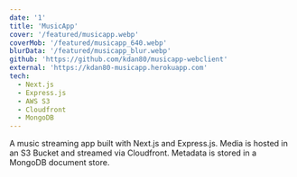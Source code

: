```yaml
---
date: '1'
title: 'MusicApp'
cover: '/featured/musicapp.webp'
coverMob: '/featured/musicapp_640.webp'
blurData: '/featured/musicapp_blur.webp'
github: 'https://github.com/kdan80/musicapp-webclient'
external: 'https://kdan80-musicapp.herokuapp.com'
tech:
  - Next.js
  - Express.js
  - AWS S3
  - Cloudfront
  - MongoDB
---
```


A music streaming app built with Next.js and Express.js. Media is hosted in an S3 Bucket and streamed via Cloudfront. Metadata is stored in a MongoDB document store.
